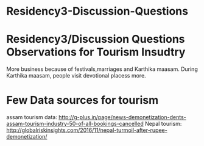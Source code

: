 # Residency3-Discussion-Questions
Residency3/Discussion Questions
Observations for Tourism Insudtry
==============================
More business because of festivals,marriages and Karthika maasam. During Karthika maasam, people visit devotional placess more. 

Few Data sources for tourism
==============================
assam tourism data: http://g-plus.in/page/news-demonetization-dents-assam-tourism-industry-50-of-all-bookings-cancelled
Nepal tourism:   http://globalriskinsights.com/2016/11/nepal-turmoil-after-rupee-demonetization/

